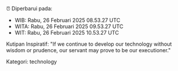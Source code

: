 ⏰ Diperbarui pada:
- WIB: Rabu, 26 Februari 2025 08.53.27 UTC
- WITA: Rabu, 26 Februari 2025 09.53.27 UTC
- WIT: Rabu, 26 Februari 2025 10.53.27 UTC

Kutipan Inspiratif:
"If we continue to develop our technology without wisdom or prudence, our servant may prove to be our executioner."


Kategori: technology

